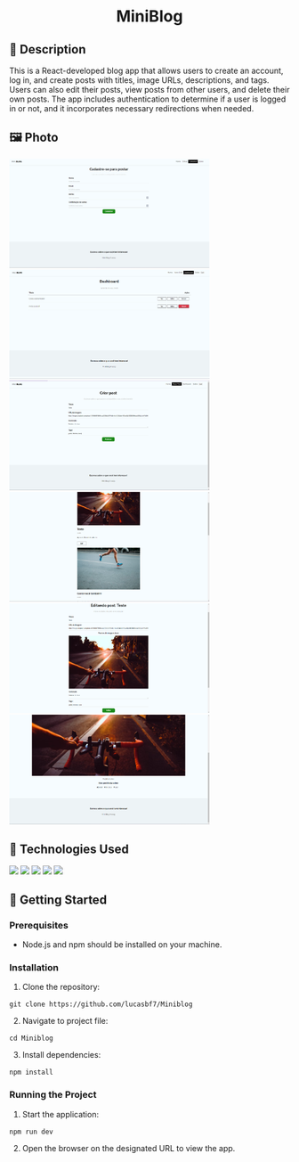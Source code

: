 <h1 align="center">MiniBlog</h1>

## :memo: Description
This is a React-developed blog app that allows users to create an account, log in, and create posts with titles, image URLs, descriptions, and tags. Users can also edit their posts, view posts from other users, and delete their own posts. The app includes authentication to determine if a user is logged in or not, and it incorporates necessary redirections when needed.

## :framed_picture: Photo
<div display="flex">
    <img src="./src/assets/signup.png" width="360px" h="360px">
    <img src="./src/assets/view_created_posts.png" width="360px" h="360px">
    <img src="./src/assets/create_post.png" width="360px" h="360px">
    <img src="./src/assets/dashboard.png" width="360px" h="360px">
    <img src="./src/assets/edit_post.png" width="360px" h="360px">
    <img src="./src/assets/read_post.png" width="360px" h="360px">

</div>

## :wrench: Technologies Used

![](https://img.shields.io/badge/JavaScript-323330?style=for-the-badge&logo=javascript&logoColor=F7DF1E)
![](https://img.shields.io/badge/React-20232A?style=for-the-badge&logo=react&logoColor=61DAF)
![](https://img.shields.io/badge/Vite-B73BFE?style=for-the-badge&logo=vite&logoColor=FFD62E)
![](https://img.shields.io/badge/CSS3-1572B6?style=for-the-badge&logo=css3&logoColor=white)
![](https://img.shields.io/badge/firebase-ffca28?style=for-the-badge&logo=firebase&logoColor=black)

## :rocket: Getting Started

### Prerequisites
- Node.js and npm should be installed on your machine.

### Installation

1. Clone the repository:
```
git clone https://github.com/lucasbf7/Miniblog
```
2. Navigate to project file:
```
cd Miniblog
```
3. Install dependencies:
```
npm install
```

### Running the Project
1. Start the application:
```
npm run dev
```
2. Open the browser on the designated URL to view the app.
